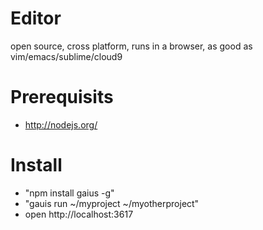 # Editor

open source, cross platform, runs in a browser, as good as vim/emacs/sublime/cloud9


# Prerequisits

* http://nodejs.org/


# Install

* "npm install gaius -g"
* "gauis run ~/myproject ~/myotherproject"
* open http://localhost:3617
